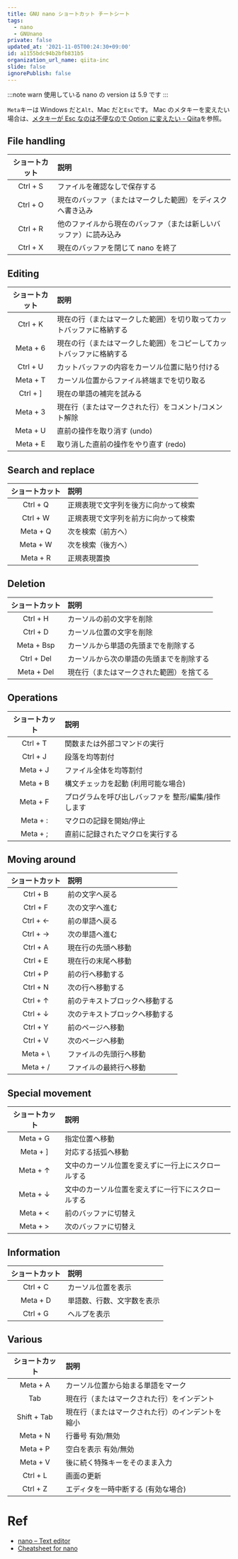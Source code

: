```yaml
---
title: GNU nano ショートカット チートシート
tags:
  - nano
  - GNUnano
private: false
updated_at: '2021-11-05T00:24:30+09:00'
id: a1155bdc94b2bfb831b5
organization_url_name: qiita-inc
slide: false
ignorePublish: false
---
```

:::note warn
使用している nano の version は 5.9 です
:::

`Meta`キーは Windows だと`Alt`、Mac だと`Esc`です。
Mac のメタキーを変えたい場合は、[メタキーが Esc なのは不便なので Option に変えたい - Qiita](https://qiita.com/ohakutsu/items/e15ba9d58ca64f935c69)を参照。

## File handling

| ショートカット | 説明                                                             |
| :------------: | :--------------------------------------------------------------- |
|    Ctrl + S    | ファイルを確認なしで保存する                                     |
|    Ctrl + O    | 現在のバッファ（またはマークした範囲）をディスクへ書き込み       |
|    Ctrl + R    | 他のファイルから現在のバッファ（または新しいバッファ）に読み込み |
|    Ctrl + X    | 現在のバッファを閉じて nano を終了                               |

## Editing

| ショートカット | 説明                                                                 |
| :------------: | :------------------------------------------------------------------- |
|    Ctrl + K    | 現在の行（またはマークした範囲）を切り取ってカットバッファに格納する |
|    Meta + 6    | 現在の行（またはマークした範囲）をコピーしてカットバッファに格納する |
|    Ctrl + U    | カットバッファの内容をカーソル位置に貼り付ける                       |
|    Meta + T    | カーソル位置からファイル終端までを切り取る                           |
|    Ctrl + ]    | 現在の単語の補完を試みる                                             |
|    Meta + 3    | 現在行（またはマークされた行）をコメント/コメント解除                |
|    Meta + U    | 直前の操作を取り消す (undo)                                          |
|    Meta + E    | 取り消した直前の操作をやり直す (redo)                                |

## Search and replace

| ショートカット | 説明                                 |
| :------------: | :----------------------------------- |
|    Ctrl + Q    | 正規表現で文字列を後方に向かって検索 |
|    Ctrl + W    | 正規表現で文字列を前方に向かって検索 |
|    Meta + Q    | 次を検索（前方へ）                   |
|    Meta + W    | 次を検索（後方へ）                   |
|    Meta + R    | 正規表現置換                         |

## Deletion

| ショートカット | 説明                                     |
| :------------: | :--------------------------------------- |
|    Ctrl + H    | カーソルの前の文字を削除                 |
|    Ctrl + D    | カーソル位置の文字を削除                 |
|   Meta + Bsp   | カーソルから単語の先頭までを削除する     |
|   Ctrl + Del   | カーソルから次の単語の先頭までを削除する |
|   Meta + Del   | 現在行（またはマークされた範囲）を捨てる |

## Operations

| ショートカット | 説明                                                |
| :------------: | :-------------------------------------------------- |
|    Ctrl + T    | 関数または外部コマンドの実行                        |
|    Ctrl + J    | 段落を均等割付                                      |
|    Meta + J    | ファイル全体を均等割付                              |
|    Meta + B    | 構文チェッカを起動 (利用可能な場合)                 |
|    Meta + F    | プログラムを呼び出しバッファを 整形/編集/操作します |
|    Meta + :    | マクロの記録を開始/停止                             |
|    Meta + ;    | 直前に記録されたマクロを実行する                    |

## Moving around

| ショートカット | 説明                           |
| :------------: | :----------------------------- |
|    Ctrl + B    | 前の文字へ戻る                 |
|    Ctrl + F    | 次の文字へ進む                 |
|    Ctrl + ←    | 前の単語へ戻る                 |
|    Ctrl + →    | 次の単語へ進む                 |
|    Ctrl + A    | 現在行の先頭へ移動             |
|    Ctrl + E    | 現在行の末尾へ移動             |
|    Ctrl + P    | 前の行へ移動する               |
|    Ctrl + N    | 次の行へ移動する               |
|    Ctrl + ↑    | 前のテキストブロックへ移動する |
|    Ctrl + ↓    | 次のテキストブロックへ移動する |
|    Ctrl + Y    | 前のページへ移動               |
|    Ctrl + V    | 次のページへ移動               |
|   Meta + \     | ファイルの先頭行へ移動         |
|    Meta + /    | ファイルの最終行へ移動         |

## Special movement

| ショートカット | 説明                                               |
| :------------: | :------------------------------------------------- |
|    Meta + G    | 指定位置へ移動                                     |
|    Meta + ]    | 対応する括弧へ移動                                 |
|    Meta + ↑    | 文中のカーソル位置を変えずに一行上にスクロールする |
|    Meta + ↓    | 文中のカーソル位置を変えずに一行下にスクロールする |
|    Meta + <    | 前のバッファに切替え                               |
|    Meta + >    | 次のバッファに切替え                               |

## Information

| ショートカット | 説明                       |
| :------------: | :------------------------- |
|    Ctrl + C    | カーソル位置を表示         |
|    Meta + D    | 単語数、行数、文字数を表示 |
|    Ctrl + G    | ヘルプを表示               |

## Various

| ショートカット | 説明                                             |
| :------------: | :----------------------------------------------- |
|    Meta + A    | カーソル位置から始まる単語をマーク               |
|      Tab       | 現在行（またはマークされた行）をインデント       |
|  Shift + Tab   | 現在行（またはマークされた行）のインデントを縮小 |
|    Meta + N    | 行番号 有効/無効                                 |
|    Meta + P    | 空白を表示 有効/無効                             |
|    Meta + V    | 後に続く特殊キーをそのまま入力                   |
|    Ctrl + L    | 画面の更新                                       |
|    Ctrl + Z    | エディタを一時中断する (有効な場合)              |

# Ref

- [nano – Text editor](https://www.nano-editor.org/)
- [Cheatsheet for nano](https://www.nano-editor.org/dist/latest/cheatsheet.html)
